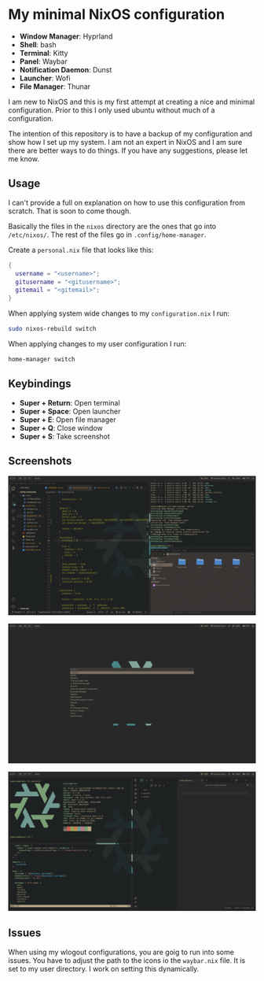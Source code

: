 # My minimal NixOS configuration

- **Window Manager**: Hyprland
- **Shell**: bash
- **Terminal**: Kitty
- **Panel**: Waybar
- **Notification Daemon**: Dunst
- **Launcher**: Wofi
- **File Manager**: Thunar

I am new to NixOS and this is my first attempt at creating a nice and minimal configuration. Prior to this I only used ubuntu without much of a configuration.

The intention of this repository is to have a backup of my configuration and show how I set up my system. I am not an expert in NixOS and I am sure there are better ways to do things. If you have any suggestions, please let me know. 

## Usage

I can't provide a full on explanation on how to use this configuration from scratch. That is soon to come though. 

Basically the files in the `nixos` directory are the ones that go into `/etc/nixos/`. The rest of the files go in `.config/home-manager`.

Create a `personal.nix` file that looks like this:

```nix
{
  username = "<username>";
  gitusername = "<gitusername>";
  gitemail = "<gitemail>";
}
```

When applying system wide changes to my `configuration.nix` I run:

```bash
sudo nixos-rebuild switch
```

When applying changes to my user configuration I run:

```bash
home-manager switch
```

## Keybindings

- **Super + Return**: Open terminal
- **Super + Space**: Open launcher
- **Super + E**: Open file manager
- **Super + Q**: Close window
- **Super + S**: Take screenshot

## Screenshots

![Image](./screenshots/first.png)

![Image](./screenshots/second.png)

![Image](./screenshots/third.png)

## Issues

When using my wlogout configurations, you are goig to run into some issues. You have to adjust the path to the icons io the `waybar.nix` file. It is set to my user directory. I work on setting this dynamically.